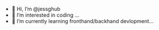 - 👋 Hi, I’m @jessghub
- 👀 I’m interested in coding ...
- 🌱 I’m currently learning fronthand/backhand devlopment...

<!---
jessghub/jessghub is a ✨ special ✨ repository because its `README.md` (this file) appears on your GitHub profile.
You can click the Preview link to take a look at your changes.
--->
